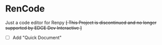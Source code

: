 
# RenCode
Just a code editor for Renpy
~~[ This Project is discontinued and no longer supported by EDGE Dev Interactive ]~~

 - [ ] Add "Quick Document"

	
